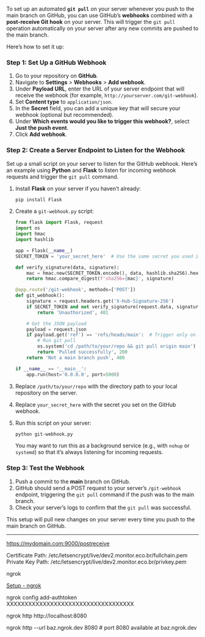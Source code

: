 To set up an automated **`git pull`** on your server whenever you push to the main branch on GitHub, you can use GitHub’s **webhooks** combined with a **post-receive Git hook** on your server. This will trigger the `git pull` operation automatically on your server after any new commits are pushed to the main branch.

Here’s how to set it up:

### Step 1: Set Up a GitHub Webhook

1. Go to your repository on **GitHub**.
2. Navigate to **Settings** > **Webhooks** > **Add webhook**.
3. Under **Payload URL**, enter the URL of your server endpoint that will receive the webhook (for example, `http://yourserver.com/git-webhook`).
4. Set **Content type** to `application/json`.
5. In the **Secret** field, you can add a unique key that will secure your webhook (optional but recommended).
6. Under **Which events would you like to trigger this webhook?**, select **Just the push event**.
7. Click **Add webhook**.       

### Step 2: Create a Server Endpoint to Listen for the Webhook

Set up a small script on your server to listen for the GitHub webhook. Here’s an example using **Python** and **Flask** to listen for incoming webhook requests and trigger the `git pull` command.  

1. Install **Flask** on your server if you haven’t already:

   ```bash
   pip install Flask
   ```
2. Create a `git-webhook.py` script:

   ```python
   from flask import Flask, request
   import os
   import hmac
   import hashlib

   app = Flask(__name__)
   SECRET_TOKEN = 'your_secret_here'  # Use the same secret you used in GitHub

   def verify_signature(data, signature):
       mac = hmac.new(SECRET_TOKEN.encode(), data, hashlib.sha256).hexdigest()
       return hmac.compare_digest(f'sha256={mac}', signature)

   @app.route('/git-webhook', methods=['POST'])
   def git_webhook():
       signature = request.headers.get('X-Hub-Signature-256')
       if SECRET_TOKEN and not verify_signature(request.data, signature):
           return 'Unauthorized', 401

       # Get the JSON payload
       payload = request.json
       if payload.get('ref') == 'refs/heads/main':  # Trigger only on main branch push
           # Run git pull
           os.system('cd /path/to/your/repo && git pull origin main')
           return 'Pulled successfully', 200
       return 'Not a main branch push', 400

   if __name__ == '__main__':
       app.run(host='0.0.0.0', port=5000)
   ```
3. Replace `/path/to/your/repo` with the directory path to your local repository on the server.
4. Replace `your_secret_here` with the secret you set on the GitHub webhook.
5. Run this script on your server:

   ```bash
   python git-webhook.py
   ```

   You may want to run this as a background service (e.g., with `nohup` or `systemd`) so that it’s always listening for incoming requests.

### Step 3: Test the Webhook

1. Push a commit to the **main** branch on GitHub.
2. GitHub should send a POST request to your server’s `/git-webhook` endpoint, triggering the `git pull` command if the push was to the main branch.
3. Check your server’s logs to confirm that the `git pull` was successful.

This setup will pull new changes on your server every time you push to the main branch on GitHub.

---

https://mydomain.com:9000/postreceive

Certificate Path: /etc/letsencrypt/live/dev2.monitor.eco.br/fullchain.pem
Private Key Path: /etc/letsencrypt/live/dev2.monitor.eco.br/privkey.pem

ngrok

[Setup - ngrok](https://dashboard.ngrok.com/get-started/setup/windows)

ngrok config add-authtoken XXXXXXXXXXXXXXXXXXXXXXXXXXXXXXXXXXX

ngrok http http://localhost:8080

ngrok http --url baz.ngrok.dev 8080                           # port 8080 available at baz.ngrok.dev
